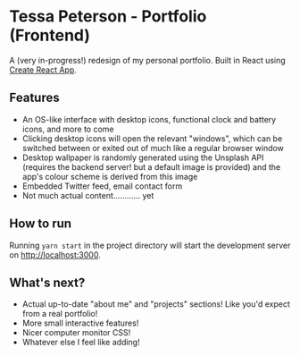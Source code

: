 # Tessa Peterson - Portfolio (Frontend)

A (very in-progress!) redesign of my personal portfolio. Built in React using [Create React App](https://github.com/facebook/create-react-app).

## Features
- An OS-like interface with desktop icons, functional clock and battery icons, and more to come
- Clicking desktop icons will open the relevant "windows", which can be switched between or exited out of much like a regular browser window
- Desktop wallpaper is randomly generated using the Unsplash API (requires the backend server! but a default image is provided) and the app's colour scheme is derived from this image
- Embedded Twitter feed, email contact form
- Not much actual content............ yet

## How to run

Running `yarn start` in the project directory will start the development server on [http://localhost:3000](http://localhost:3000).

## What's next?
- Actual up-to-date "about me" and "projects" sections! Like you'd expect from a real portfolio!
- More small interactive features!
- Nicer computer monitor CSS!
- Whatever else I feel like adding!